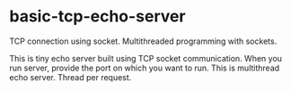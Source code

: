 # basic-tcp-echo-server
TCP connection using socket. Multithreaded programming with sockets.

This is tiny echo server built using TCP socket communication. When you run server, provide the port on which you want to run.
This is multithread echo server. Thread per request.
